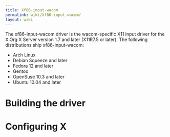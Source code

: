 ```yaml
---
title: Xf86-input-wacom
permalink: wiki/Xf86-input-wacom/
layout: wiki
---
```


The xf86-input-wacom driver is the wacom-specific X11 input driver for
the X.Org X Server version 1.7 and later (X11R7.5 or later). The
following distributions ship xf86-input-wacom:

-   Arch Linux
-   Debian Squeeze and later
-   Fedora 12 and later
-   Gentoo
-   OpenSuse 10.3 and later
-   Ubuntu 10.04 and later

Building the driver
===================

Configuring X
=============
